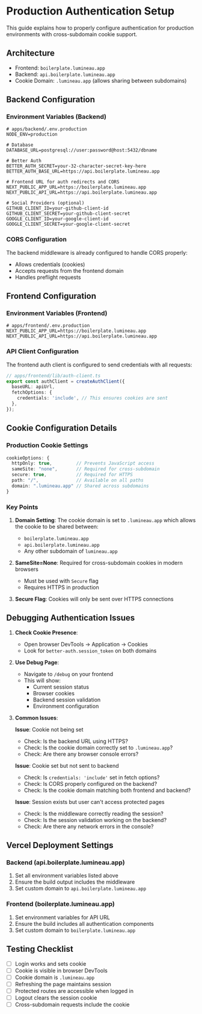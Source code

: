 # Production Authentication Setup

This guide explains how to properly configure authentication for production environments with cross-subdomain cookie support.

## Architecture

- Frontend: `boilerplate.lumineau.app`
- Backend: `api.boilerplate.lumineau.app`
- Cookie Domain: `.lumineau.app` (allows sharing between subdomains)

## Backend Configuration

### Environment Variables (Backend)

```env
# apps/backend/.env.production
NODE_ENV=production

# Database
DATABASE_URL=postgresql://user:password@host:5432/dbname

# Better Auth
BETTER_AUTH_SECRET=your-32-character-secret-key-here
BETTER_AUTH_BASE_URL=https://api.boilerplate.lumineau.app

# Frontend URL for auth redirects and CORS
NEXT_PUBLIC_APP_URL=https://boilerplate.lumineau.app
NEXT_PUBLIC_API_URL=https://api.boilerplate.lumineau.app

# Social Providers (optional)
GITHUB_CLIENT_ID=your-github-client-id
GITHUB_CLIENT_SECRET=your-github-client-secret
GOOGLE_CLIENT_ID=your-google-client-id
GOOGLE_CLIENT_SECRET=your-google-client-secret
```

### CORS Configuration

The backend middleware is already configured to handle CORS properly:
- Allows credentials (cookies)
- Accepts requests from the frontend domain
- Handles preflight requests

## Frontend Configuration

### Environment Variables (Frontend)

```env
# apps/frontend/.env.production
NEXT_PUBLIC_APP_URL=https://boilerplate.lumineau.app
NEXT_PUBLIC_API_URL=https://api.boilerplate.lumineau.app
```

### API Client Configuration

The frontend auth client is configured to send credentials with all requests:

```typescript
// apps/frontend/lib/auth-client.ts
export const authClient = createAuthClient({
  baseURL: apiUrl,
  fetchOptions: {
    credentials: 'include', // This ensures cookies are sent
  },
});
```

## Cookie Configuration Details

### Production Cookie Settings

```typescript
cookieOptions: {
  httpOnly: true,         // Prevents JavaScript access
  sameSite: "none",       // Required for cross-subdomain
  secure: true,           // Required for HTTPS
  path: "/",              // Available on all paths
  domain: ".lumineau.app" // Shared across subdomains
}
```

### Key Points

1. **Domain Setting**: The cookie domain is set to `.lumineau.app` which allows the cookie to be shared between:
   - `boilerplate.lumineau.app`
   - `api.boilerplate.lumineau.app`
   - Any other subdomain of `lumineau.app`

2. **SameSite=None**: Required for cross-subdomain cookies in modern browsers
   - Must be used with `Secure` flag
   - Requires HTTPS in production

3. **Secure Flag**: Cookies will only be sent over HTTPS connections

## Debugging Authentication Issues

1. **Check Cookie Presence**:
   - Open browser DevTools → Application → Cookies
   - Look for `better-auth.session_token` on both domains

2. **Use Debug Page**:
   - Navigate to `/debug` on your frontend
   - This will show:
     - Current session status
     - Browser cookies
     - Backend session validation
     - Environment configuration

3. **Common Issues**:

   **Issue**: Cookie not being set
   - Check: Is the backend URL using HTTPS?
   - Check: Is the cookie domain correctly set to `.lumineau.app`?
   - Check: Are there any browser console errors?

   **Issue**: Cookie set but not sent to backend
   - Check: Is `credentials: 'include'` set in fetch options?
   - Check: Is CORS properly configured on the backend?
   - Check: Is the cookie domain matching both frontend and backend?

   **Issue**: Session exists but user can't access protected pages
   - Check: Is the middleware correctly reading the session?
   - Check: Is the session validation working on the backend?
   - Check: Are there any network errors in the console?

## Vercel Deployment Settings

### Backend (api.boilerplate.lumineau.app)

1. Set all environment variables listed above
2. Ensure the build output includes the middleware
3. Set custom domain to `api.boilerplate.lumineau.app`

### Frontend (boilerplate.lumineau.app)

1. Set environment variables for API URL
2. Ensure the build includes all authentication components
3. Set custom domain to `boilerplate.lumineau.app`

## Testing Checklist

- [ ] Login works and sets cookie
- [ ] Cookie is visible in browser DevTools
- [ ] Cookie domain is `.lumineau.app`
- [ ] Refreshing the page maintains session
- [ ] Protected routes are accessible when logged in
- [ ] Logout clears the session cookie
- [ ] Cross-subdomain requests include the cookie